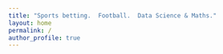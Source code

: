 ```yaml
---
title: "Sports betting.  Football.  Data Science & Maths."
layout: home
permalink: /
author_profile: true
---
```

